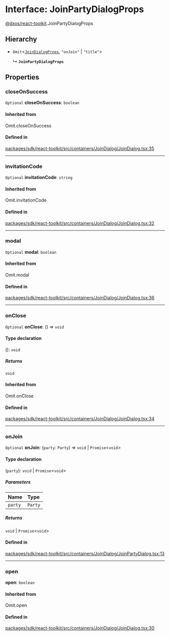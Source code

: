 # Interface: JoinPartyDialogProps

[@dxos/react-toolkit](../modules/dxos_react_toolkit.md).JoinPartyDialogProps

## Hierarchy

- `Omit`<[`JoinDialogProps`](dxos_react_toolkit.JoinDialogProps.md), ``"onJoin"`` \| ``"title"``\>

  ↳ **`JoinPartyDialogProps`**

## Properties

### closeOnSuccess

 `Optional` **closeOnSuccess**: `boolean`

#### Inherited from

Omit.closeOnSuccess

#### Defined in

[packages/sdk/react-toolkit/src/containers/JoinDialog/JoinDialog.tsx:35](https://github.com/dxos/dxos/blob/db8188dae/packages/sdk/react-toolkit/src/containers/JoinDialog/JoinDialog.tsx#L35)

___

### invitationCode

 `Optional` **invitationCode**: `string`

#### Inherited from

Omit.invitationCode

#### Defined in

[packages/sdk/react-toolkit/src/containers/JoinDialog/JoinDialog.tsx:32](https://github.com/dxos/dxos/blob/db8188dae/packages/sdk/react-toolkit/src/containers/JoinDialog/JoinDialog.tsx#L32)

___

### modal

 `Optional` **modal**: `boolean`

#### Inherited from

Omit.modal

#### Defined in

[packages/sdk/react-toolkit/src/containers/JoinDialog/JoinDialog.tsx:36](https://github.com/dxos/dxos/blob/db8188dae/packages/sdk/react-toolkit/src/containers/JoinDialog/JoinDialog.tsx#L36)

___

### onClose

 `Optional` **onClose**: () => `void`

#### Type declaration

(): `void`

##### Returns

`void`

#### Inherited from

Omit.onClose

#### Defined in

[packages/sdk/react-toolkit/src/containers/JoinDialog/JoinDialog.tsx:34](https://github.com/dxos/dxos/blob/db8188dae/packages/sdk/react-toolkit/src/containers/JoinDialog/JoinDialog.tsx#L34)

___

### onJoin

 `Optional` **onJoin**: (`party`: `Party`) => `void` \| `Promise`<`void`\>

#### Type declaration

(`party`): `void` \| `Promise`<`void`\>

##### Parameters

| Name | Type |
| :------ | :------ |
| `party` | `Party` |

##### Returns

`void` \| `Promise`<`void`\>

#### Defined in

[packages/sdk/react-toolkit/src/containers/JoinDialog/JoinPartyDialog.tsx:13](https://github.com/dxos/dxos/blob/db8188dae/packages/sdk/react-toolkit/src/containers/JoinDialog/JoinPartyDialog.tsx#L13)

___

### open

 **open**: `boolean`

#### Inherited from

Omit.open

#### Defined in

[packages/sdk/react-toolkit/src/containers/JoinDialog/JoinDialog.tsx:30](https://github.com/dxos/dxos/blob/db8188dae/packages/sdk/react-toolkit/src/containers/JoinDialog/JoinDialog.tsx#L30)
